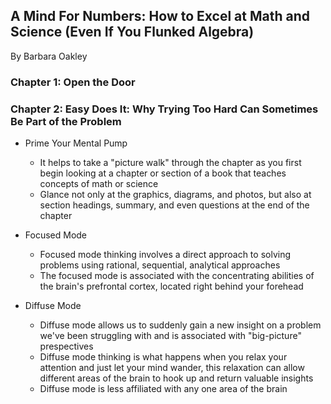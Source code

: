 ## A Mind For Numbers: How to Excel at Math and Science (Even If You Flunked Algebra)
By Barbara Oakley

### Chapter 1: Open the Door

### Chapter 2: Easy Does It: Why Trying Too Hard Can Sometimes Be Part of the Problem

* Prime Your Mental Pump
  * It helps to take a "picture walk" through the chapter as you first begin looking at a chapter or section of a book that teaches concepts of math or science
  * Glance not only at the graphics, diagrams, and photos, but also at section headings, summary, and even questions at the end of the chapter

* Focused Mode
  * Focused mode thinking involves a direct approach to solving problems using rational, sequential, analytical approaches
  * The focused mode is associated with the concentrating abilities of the brain's prefrontal cortex, located right behind your forehead
 
* Diffuse Mode
  * Diffuse mode allows us to suddenly gain a new insight on a problem we've been struggling with and is associated with "big-picture" prespectives
  * Diffuse mode thinking is what happens when you relax your attention and just let your mind wander, this relaxation can allow different areas of the brain to hook up and return valuable insights
  * Diffuse mode is less affiliated with any one area of the brain
